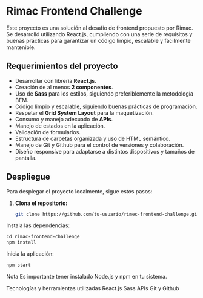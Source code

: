 # Rimac Frontend Challenge

Este proyecto es una solución al desafío de frontend propuesto por Rimac. Se desarrolló utilizando React.js, cumpliendo con una serie de requisitos y buenas prácticas para garantizar un código limpio, escalable y fácilmente mantenible.

## Requerimientos del proyecto

- Desarrollar con librería **React.js**.
- Creación de al menos **2 componentes**.
- Uso de **Sass** para los estilos, siguiendo preferiblemente la metodología BEM.
- Código limpio y escalable, siguiendo buenas prácticas de programación.
- Respetar el **Grid System Layout** para la maquetización.
- Consumo y manejo adecuado de **APIs**.
- Manejo de estados en la aplicación.
- Validación de formularios.
- Estructura de carpetas organizada y uso de HTML semántico.
- Manejo de Git y Github para el control de versiones y colaboración.
- Diseño responsive para adaptarse a distintos dispositivos y tamaños de pantalla.

## Despliegue

Para desplegar el proyecto localmente, sigue estos pasos:

1. **Clona el repositorio:**
   ```bash
   git clone https://github.com/tu-usuario/rimec-frontend-challenge.git
Instala las dependencias:
```markdown
cd rimac-frontend-challenge
npm install
```
Inicia la aplicación:
```markdown
npm start
```

Nota
Es importante tener instalado Node.js y npm en tu sistema.

Tecnologías y herramientas utilizadas
React.js
Sass
APIs
Git y Github
